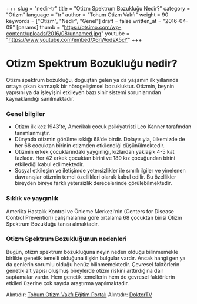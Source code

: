 +++
slug = "nedir-tr"
title = "Otizm Spektrum Bozukluğu Nedir?"
category = "Otizm"
language = "tr"
author = "Tohum Otizm Vakfı"
weight = 90
keywords = ["Otizm", "Nedir", "Genel"]
draft = false
written_at = "2016-04-09"
[params]
thumb = "https://otsimo.com/wp-content/uploads/2016/08/unnamed.jpg"
youtube = "https://www.youtube.com/embed/X6nWodsX5cY"
+++
# Otizm Spektrum Bozukluğu nedir?

Otizm spektrum bozukluğu, doğuştan gelen ya da yaşamın ilk yıllarında ortaya çıkan karmaşık bir nörogelişimsel bozukluktur. Otizmin, beynin yapısını ya da işleyişini etkileyen bazı sinir sistemi sorunlarından kaynaklandığı sanılmaktadır.

### Genel bilgiler

* Otizm ilk kez 1943’te, Amerikalı çocuk psikiyatristi Leo Kanner tarafından tanımlanmıştır.
* Dünyada otizmin görülme sıklığı 68’de birdir. Dolayısıyla, ülkemizde de her 68 çocuktan birinin otizmden etkilendiği düşünülmektedir.
* Otizmin erkek çocuklarındaki yaygınlığı, kızlardan yaklaşık 4-5 kat fazladır. Her 42 erkek çocuktan birini ve 189 kız çocuğundan birini etkilediği kabul edilmektedir.
* Sosyal etkileşim ve iletişimde yetersizlikler ile sınırlı ilgiler ve yinelenen davranışlar otizmin temel özellikleri olarak kabul edilir. Bu özellikler bireyden bireye farklı yetersizlik derecelerinde görülebilmektedir.

### Sıklık ve yaygınlık

Amerika Hastalık Kontrol ve Önleme Merkezi’nin (Centers for Disease Control Prevention) çalışmalarına göre ortalama 68 çocuktan birisi Otizm Spektrum Bozukluğu tanısı almaktadır.

### Otizm Spektrum Bozukluğunun nedenleri

Bugün, otizm spektrum bozukluğuna neyin neden olduğu bilinmemekle birlikte genetik temelli olduğuna ilişkin bulgular vardır. Ancak hangi gen ya da genlerin sorumlu olduğu henüz bilinmemektedir. Çevresel faktörlerin genetik alt yapısı oluşmuş bireylerde otizm riskini arttırdığına dair saptamalar vardır. Hem genetik temellerin hem de çevresel faktörlerin etkileri üzerine çok sayıda araştırma yapılmaktadır.

Alıntıdır: [Tohum Otizm Vakfı Eğitim Portalı](http://www.tohumotizmportali.org/icerik/otizmi-anlamak/otizm-spektrum-bozuklugunu-taniyalim/otizm-spektrum-bozuklugu-nedir)
Alıntıdır: [DoktorTV](http://www.doktortv.com/video/cocuklarda-otizm-nedir)
